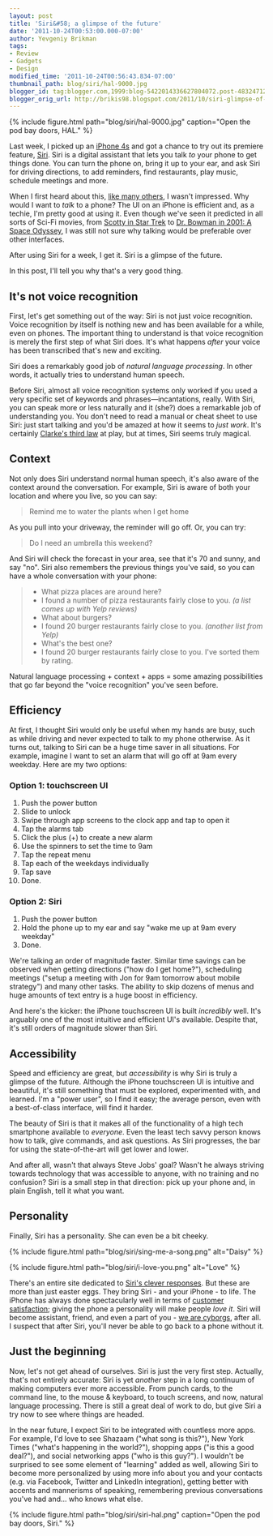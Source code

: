```yaml
---
layout: post
title: 'Siri&#58; a glimpse of the future'
date: '2011-10-24T00:53:00.000-07:00'
author: Yevgeniy Brikman
tags:
- Review
- Gadgets
- Design
modified_time: '2011-10-24T00:56:43.834-07:00'
thumbnail_path: blog/siri/hal-9000.jpg
blogger_id: tag:blogger.com,1999:blog-5422014336627804072.post-4832471233049270144
blogger_orig_url: http://brikis98.blogspot.com/2011/10/siri-glimpse-of-future.html
---
```


{% include figure.html path="blog/siri/hal-9000.jpg" caption="Open the pod bay doors, HAL." %}

Last week, I picked up an [iPhone 4s](http://www.apple.com/iphone/) and got a chance to try out 
its premiere feature, [Siri](http://www.apple.com/iphone/features/siri.html). 
Siri is a digital assistant that lets you talk *to* your phone to get things 
done. You can turn the phone on, bring it up to your ear, and ask Siri for 
driving directions, to add reminders, find restaurants, play music, schedule 
meetings and more. 

When I first heard about this, [like many 
others](http://mashable.com/2011/10/14/siri-iphone-love/), I wasn't impressed. 
Why would I want to *talk* to a phone? The UI on an iPhone is efficient and, 
as a techie, I'm pretty good at using it. Even though we've seen it predicted 
in all sorts of Sci-Fi movies, from [Scotty in Star 
Trek](http://www.youtube.com/watch?v=hShY6xZWVGE) to [Dr. Bowman in 2001: A 
Space Odyssey](http://www.youtube.com/watch?v=kkyUMmNl4hk), I was still not 
sure why talking would be preferable over other interfaces. 

After using Siri for a week, I get it. Siri is a glimpse of the future. 

In this post, I'll tell you why that's a very good thing. 

## It's not voice recognition 

First, let's get something out of the way: Siri is not just voice recognition. 
Voice recognition by itself is nothing new and has been available for a while, 
even on phones. The important thing to understand is that voice recognition is 
merely the first step of what Siri does. It's what happens *after* your voice 
has been transcribed that's new and exciting. 

Siri does a remarkably good job of *natural language processing*. In other 
words, it actually tries to understand human speech. 

Before Siri, almost all voice recognition systems only worked if you used a 
very specific set of keywords and phrases&mdash;incantations, really. With Siri, 
you can speak more or less naturally and it (she?) does a remarkable job of 
understanding you. You don't need to read a manual or cheat sheet to use Siri: 
just start talking and you'd be amazed at how it seems to *just work*. It's 
certainly [Clarke's third 
law](http://en.wikipedia.org/wiki/Clarke's_three_laws) at play, but at times, 
Siri seems truly magical. 

## Context 

Not only does Siri understand normal human speech, it's also aware of the 
context around the conversation. For example, Siri is aware of both your 
location and where you live, so you can say: 

> Remind me to water the plants when I get home

As you pull into your driveway, the reminder will go off. Or, you can try:

> Do I need an umbrella this weekend?

And Siri will check the forecast in your area, see that it's 70 and sunny, and 
say "no". Siri also remembers the previous things you've said, so you can have 
a whole conversation with your phone: 

> * What pizza places are around here?
> * I found a number of pizza restaurants fairly close to you. *(a list 
>   comes up with Yelp reviews)* 
> * What about burgers?
> * I found 20 burger restaurants fairly close to you. *(another list from 
>   Yelp)* 
> * What's the best one?
> * I found 20 burger restaurants fairly close to you. I've sorted them by 
>   rating.

Natural language processing + context + apps = some amazing possibilities that 
go far beyond the "voice recognition" you've seen before. 

## Efficiency 

At first, I thought Siri would only be useful when my hands are busy, such as 
while driving and never expected to talk to my phone otherwise. As it turns 
out, talking to Siri can be a huge time saver in all situations. For example, 
imagine I want to set an alarm that will go off at 9am every weekday. Here are 
my two options: 

### Option 1: touchscreen UI 

1. Push the power button 
1. Slide to unlock 
1. Swipe through app screens to the clock app and tap to open it 
1. Tap the alarms tab 
1. Click the plus (+) to create a new alarm 
1. Use the spinners to set the time to 9am 
1. Tap the repeat menu 
1. Tap each of the weekdays individually 
1. Tap save 
1. Done. 

### Option 2: Siri

1. Push the power button 
1. Hold the phone up to my ear and say "wake me up at 9am every weekday" 
1. Done. 

We're talking an order of magnitude faster. Similar time savings can be 
observed when getting directions ("how do I get home?"), scheduling meetings 
("setup a meeting with Jon for 9am tomorrow about mobile strategy") and many 
other tasks. The ability to skip dozens of menus and huge amounts of text 
entry is a huge boost in efficiency. 

And here's the kicker: the iPhone touchscreen UI is built *incredibly* well. 
It's arguably one of the most intuitive and efficient UI's available. Despite 
that, it's still orders of magnitude slower than Siri. 

## Accessibility 

Speed and efficiency are great, but *accessibility* is why Siri is truly a 
glimpse of the future.  Although the iPhone touchscreen UI is intuitive and 
beautiful, it's still something that must be explored, experimented with, and 
learned. I'm a "power user", so I find it easy; the average person, even with 
a best-of-class interface, will find it harder. 

The beauty of Siri is that it makes all of the functionality of a high tech 
smartphone available to *everyone*. Even the least tech savvy person knows how 
to talk, give commands, and ask questions. As Siri progresses, the bar for 
using the state-of-the-art will get lower and lower. 

And after all, wasn't that always Steve Jobs' goal? Wasn't he always striving 
towards technology that was accessible to anyone, with no training and no 
confusion? Siri is a small step in that direction: pick up your phone and, in 
plain English, tell it what you want. 

## Personality

Finally, Siri has a personality. She can even be a bit cheeky. 

{% include figure.html path="blog/siri/sing-me-a-song.png" alt="Daisy" %}

{% include figure.html path="blog/siri/i-love-you.png" alt="Love" %}

There's an entire site dedicated to [Siri's clever 
responses](http://shitthatsirisays.tumblr.com/). But these are more than just 
easter eggs. They bring Siri - and your iPhone - to life. The iPhone has 
always done spectacularly well in terms of [customer 
satisfaction](http://www.redmondpie.com/iphone-ranks-1-on-customer-satisfaction-charts-study-reveals/); 
giving the phone a personality will make people *love it*. Siri will become 
assistant, friend, and even a part of you - [we are 
cyborgs](http://www.ted.com/talks/amber_case_we_are_all_cyborgs_now.html), 
after all. I suspect that after Siri, you'll never be able to go back to a 
phone without it. 

## Just the beginning 

Now, let's not get ahead of ourselves. Siri is just the very first step. 
Actually, that's not entirely accurate: Siri is yet *another* step in a long 
continuum of making computers ever more accessible. From punch cards, to the 
command line, to the mouse &amp; keyboard, to touch screens, and now, natural 
language processing. There is still a great deal of work to do, but give Siri 
a try now to see where things are headed. 

In the near future, I expect Siri to be integrated with countless more apps. 
For example, I'd love to see Shazaam ("what song is this?"), New York Times 
("what's happening in the world?"), shopping apps ("is this a good deal?"), 
and social networking apps ("who is this guy?"). I wouldn't be surprised to 
see some element of "learning" added as well, allowing Siri to become more 
personalized by using more info about you and your contacts (e.g. via 
Facebook, Twitter and LinkedIn integration), getting better with accents and 
mannerisms of speaking, remembering previous conversations you've had and... 
who knows what else. 

{% include figure.html path="blog/siri/siri-hal.png" caption="Open the pod bay doors, Siri." %}
